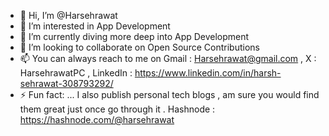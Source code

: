 - 👋 Hi, I’m @Harsehrawat
- 👀 I’m interested in App Development
- 🌱 I’m currently diving more deep into App Development
- 💞️ I’m looking to collaborate on Open Source Contributions 
- 📫 You can always reach to me on Gmail : Harsehrawat@gmail.com , X : HarsehrawatPC , LinkedIn : https://www.linkedin.com/in/harsh-sehrawat-308793292/
- ⚡ Fun fact: ... I also publish personal tech blogs , am sure you would find them great just once go through it . Hashnode : https://hashnode.com/@harsehrawat

<!---
Harsehrawat/Harsehrawat is a ✨ special ✨ repository because its `README.md` (this file) appears on your GitHub profile.
You can click the Preview link to take a look at your changes.
--->
